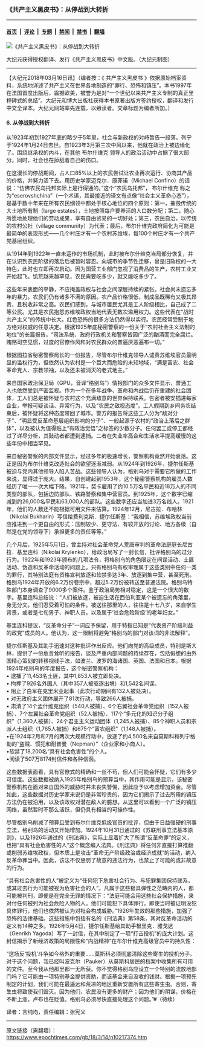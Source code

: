 ### 《共产主义黑皮书》：从停战到大转折

---

#### [首页](../../../..?n10217374) &nbsp;|&nbsp; [评论](../../../../../epoch-comment?n10217374) &nbsp;|&nbsp; [专题](../../../../../epoch-special?n10217374) &nbsp;|&nbsp; [禁闻](../../../../../epoch-news?n10217374) &nbsp;|&nbsp; [禁书](../../../../../books?n10217374) &nbsp;|&nbsp; [翻墙](https://github.com/gfw-breaker/nogfw/blob/master/README.md?n10217374)


<div><img alt="《共产主义黑皮书》：从停战到大转折" class="attachment-djy_600_400 size-djy_600_400 wp-post-image" src="https://i.epochtimes.com/assets/uploads/2017/12/dcbb5ad1ea37934a168afd29d68d142e-600x400.jpg"/>
<div class="caption">
 <p>
  大纪元获得授权翻译、发行《共产主义黑皮书》中文版。（大纪元制图）
 </p>
</div></div><hr/><div class="post_content" id="artbody" itemprop="articleBody">
 <!-- article content begin -->
 <p>
  【大纪元2018年03月16日讯】（编者按：《
  <ok href="https://www.epochtimes.com/gb/tag/%E5%85%B1%E4%BA%A7%E4%B8%BB%E4%B9%89%E9%BB%91%E7%9A%AE%E4%B9%A6.html">
   共产主义黑皮书
  </ok>
  》依据原始档案资料，系统地详述了共产主义在世界各地制造的“罪行、恐怖和镇压”。本书1997年在法国首度出版后，震撼欧美，被誉为是对“一个世纪以来共产主义专制的真正里程碑式的总结”。大纪元和博大出版社获得本书原著出版方签约授权，翻译和发行中文全译本。大纪元网站率先连载，以飨读者。文章标题为编者所加。）
 </p>
 <h4>
  6. 从停战到大转折
 </h4>
 <p>
  从1923年初到1927年底的略少于5年里，社会与新政权的对峙暂告一段落。列宁于1924年1月24日去世。自1923年3月第三次中风以来，他就在政治上被边缘化了。围绕继承权的内斗，在其他
  <ok href="https://www.epochtimes.com/gb/tag/%E5%B8%83%E5%B0%94%E4%BB%80%E7%BB%B4%E5%85%8B.html">
   布尔什维克
  </ok>
  领导人的政治活动中占据了很大部分。同时，社会也在舔舐着自己的伤口。
 </p>
 <p>
  在这漫长的停战期间，占人口85%以上的农民尝试让农业再次运行、协商其产品的价格，并努力活下去。用历史学家迈克尔．康菲诺（Michael Confino）的话说：“仿佛农民乌托邦实际上是行得通的。”这个“农民乌托邦”，
  <ok href="https://www.epochtimes.com/gb/tag/%E5%B8%83%E5%B0%94%E4%BB%80%E7%BB%B4%E5%85%8B.html">
   布尔什维克
  </ok>
  称之为“eserovshchina”（一个术语，其最接近的译文有点像“社会主义革命心态”），是基于数十年来在所有农民纲领中都处于核心地位的四个原则：第一，摧毁传统的大土地所有制（large estates），土地按照每户要养活的人口数分配；第二，随心所愿地处理他们的劳动成果，享有自由贸易的一切好处；第三，农民自治，以传统的农村公社（village community）为代表；最后，布尔什维克政府简化为可能是最简单的表现形式——几个村庄才有一个农村苏维埃，每100个村庄才有一个共产党基层组织。
 </p>
 <p>
  从1914年到1922年一直未运作的市场机制，此时被布尔什维克当局部分恢复，并在认识到农民阶级的落后后被暂时容忍。向城市的季节性迁移，曾是旧政权的一大特色，此时也立即再次启动。因为国营工业部门忽视了消费品的生产，农村工业又开始起飞。饥荒越来越罕见，农民需要吃多少，就又能吃多少了。
 </p>
 <p>
  这些年来表面的平静，不应掩盖政权与社会之间深层持续的紧张。社会尚未遗忘多年的暴力。农民们仍有诸多不满的原因。农产品价格很低，制成品既稀有又极其昂贵，且税收非常之高。农民们感到，与城市居民尤其是工人阶级相比，自己成了二等公民。尤其是农民抱怨苏维埃政权当地代表无数次滥用权力。这些代表在“战时共产主义”的传统中长大。红色恐怖的很多方法仍然得以实行。农民经常受制于地方绝对权威的任意决定。根据1925年底秘密警察的一份关于“农村社会主义法制的地位”的长篇报告，“司法系统、政府行政机关和警察皆因广泛的酗酒而完全腐烂。贿赂司空见惯，过度的官僚作风和对农民群众的普遍厌恶遍布一切。”
 </p>
 <p>
  根据图拉省秘密警察局长的一份报告，尽管布尔什维克领导人谴责苏维埃官员最明显的滥权行为，但依然认为农村是一个巨大而危险的未知地域，“满是富农、社会革命党人、宗教领袖，以及还未被消灭的老式地主。”
 </p>
 <p>
  来自国家政治保卫局（GPU，音译“格别乌”）情报部门的众多文件显示，普通工人也依然受到严密监视。作为一个在多年战争、革命和内战后仍在重建的社会团体，工人们总是被怀疑与农村这个充满敌意的世界保持联系。告密者被安插进每家企业，举报可疑谈话、异常行为，以及“农民之敌视态度”。工人假期到乡间务农结束后，被怀疑将这种态度带回了城市。警方的报告将这些工人分为“敌对分子”、“明显受反革命基层组织影响的分子”、一般起源于农村的“政治上落后之群体”，以及被认为值得贴上“有政治觉悟”之标签的少数分子。任何罢工或停工都经过了详尽分析，其鼓动者都遭到逮捕。二者在失业率高企和生活水平提高缓慢的这些年份中相当罕见。
 </p>
 <p>
  来自秘密警察的内部文件显示，经过多年的极速增长，警察机构竟然开始衰落。这正是因为布尔什维克改造社会的欲望逐渐减弱。从1924年到1926年，捷尔任斯基被迫与党内其他领导人陷入苦战。这些领导人认为，格别乌对于需要它所做的工作来说，显得过于庞大。结果，自创建起到1953年，这个秘密警察机构的雇员人数经历了唯一一次大幅下降。1921年，契卡雇用了约10.5万名平民和近18万人的不同类型的部队，包括边防部队、铁路警察和集中营官员。到1925年，这个数字已缩减到约26,000名平民和63,000人的部队。这些数字还应当加进3万名线人。1921年，他们的人数还不能根据可用文件来估算。1924年12月，尼古拉．布哈林（Nikolai Bukharin）写信给费利克斯．捷尔任斯基：“我相信，苏维埃政权当前应推进到一个更自由的形式：压制较少、更守法、有较开放的讨论、地方各级（自然是在党的领导下）承担更多的责任等等。”
 </p>
 <p>
  几个月后，1925年5月1日，曾主持对社会革命党人荒唐审判的革命法庭庭长尼古拉．基里连科（Nikolai Krylenko），给政治局写了一封长信，批评格别乌的过分行为。1922年和1923年颁布的几项法令，将格别乌的角色限定在间谍活动、土匪活动、伪造和反革命活动的问题上。只有格别乌有权审理属于这些类别中任何一类的罪行，其特别法庭有资格宣判放逐和软禁多达3年、放逐到集中营，甚至死刑。格别乌1924年开放的6.2万份卷宗中，超过5.2万份被转送至普通法院。格别乌特殊部门本身调查了9000多个案件。鉴于政治局势相对稳定，这是一个很大的数字。基里连科总结说：“人们被放逐，被迫生活在西伯利亚某个被遗忘的角落里，身无分文。他们忍受着可怕的条件。被送往那里的人，往往是十七八岁，来自学生背景，或者是七旬男子、神职人员，以及属于‘社会危险阶级’的老年妇女。”
 </p>
 <p>
  基里连科提议，“反革命分子”一词应予保留，用于特指已知是“代表资产阶级利益的政党”成员的人。他认为，这一限制将避免“格别乌的部门对该词的非法解释”。
 </p>
 <p>
  捷尔任斯基及其助手迅速对这种批评作出反应。他们向党的高级成员，特别是斯大林，提供了一份危言耸听的报告，谈及严重内部问题的持续存在，包括假想的由外国精心策划的转移视线手法，如波兰、波罗的海诸国、英国、法国和日本。根据1924年格别乌的年度报告，这个秘密警察机构：
  <br/>
  • 逮捕了11,453名土匪，其中1,853人被立即处决。
  <br/>
  • 拘押了926名外国人（其中357人被驱逐出境）和1,542名间谍。
  <br/>
  • 阻止了白军在克里米亚起事（此次行动期间有132人被处决）。
  <br/>
  • 对无政府主义团体展开了81次行动，导致266人被捕。
  <br/>
  • 肃清了14个孟什维克组织（540人被捕）、6个右翼社会革命党组织（152人被捕）、7个左翼社会革命党组织（52人被捕）、117个“多元化的知识分子组织”（1,360人被捕）、24个君主主义运动团体（1,245人被捕）、85个神职人员和宗派人士组织（1,765人被捕）和675个“富农组织”（1,148人被捕）。
  <br/>
  •在1924年2月和7月的两次大规模行动中，放逐了约4,500名来自莫斯科和列宁格勒的“盗贼、惯犯和耐普曼（Nepman）”（企业家和小商人）。
  <br/>
  •软禁了18,200名“具有社会危害性”的个人。
  <br/>
  •阅读了507万8174封信件和各种信函。
 </p>
 <p>
  这些数据表面看，具有官僚式的精确和一丝不苟，但人们可能会怀疑，它们有多少可信度。这些数据被纳入1925年格别乌的预算当中，其作用可能是显示，该秘密警察机构在面对来自国外的威胁时并未丧失警惕，因此应予以考虑增加资金。尽管如此，这些数据对历史学家来说仍是非常珍贵的，因为它们揭示了过去所用的镇压方法仍在被沿用，以及该政权对潜在敌人的臆想。从这里可以看到一个广泛的镇压网络，虽然暂时不那么活跃，但仍具有相当的可操作性。
 </p>
 <p>
  尽管格别乌削减了预算且受到布尔什维克低级官员的批评，但由于日益强硬的刑事立法，格别乌的活动又开始增加。1924年10月31日通过的《苏联刑事立法基本原则》，以及1926年通过的《刑法典》，实际上显着扩大了所谓“反革命罪”的定义，也把“具有社会危害性的人”这个概念编入法典。《刑法典》将任何非直接打算推翻或削弱苏维埃政权，但本质上是攻击“革命无产阶级政治或经济成就”的活动，纳入反革命罪当中。因此，该法不仅惩罚了故意的违法行为，也禁止了可能的或非故意的行为。
 </p>
 <p>
  “具有社会危害性的人”被定义为“任何犯下危害社会行为、与犯罪集团保持联系，或其过去行为可能被视为危害社会的人”。凡属于这些极具弹性之范畴内的人，都可能被判刑，即便是在完全无罪的情况下：“法庭可能会用这些社会保护措施，来对付任何被列为社会危险人物的人。他们可能犯下具体罪行。即使当时被证明没犯具体罪行，他们也依然被认为对社会构成威胁。”1926年生效的那些措施，加强了恐怖的法律基础。这些措施中包括有名的《刑法典》第58条，其对反革命活动的定义有14种之多。1926年5月4日，捷尔任斯基给其助手根里克．雅戈达（Genrikh Yagoda）写了一封信，在其中制定了一项“打击投机”的庞大计划。这封信揭示了新经济政策的局限性和“内战精神”在布尔什维克高级官员中的持久性：
 </p>
 <p>
  “这场反‘投机’斗争如今格外的重要……莫斯科必须彻底清除这些寄生的投机分子。对于这个问题，我已经叫波克尔（Pauker）从莫斯科居民的档案中收集所有可用的文件。至今我从他那里都一无所获。你不觉得格别乌应设立一个特别的流放地部门吗？它可能由一项特别基金提供资助，而该基金来自没收的钱财。根据一项预先制定的计划，我们可能在最遥远和荒凉的地区重新安置所有这些寄生虫。否则，寄生虫将致使我们毁灭。因为他们，农民没有更多的财产；因为他们的阴谋，价格在不断上涨，卢布也在贬值。格别乌必须尽快直接处理这个问题。”#（待续）
 </p>
 <p>
  译者：言纯均，责任编辑：张宪义
 </p>
 <!-- article content end -->
 <div id="below_article_ad">
 </div>
</div>


---

原文链接（需翻墙）：https://www.epochtimes.com/gb/18/3/14/n10217374.htm